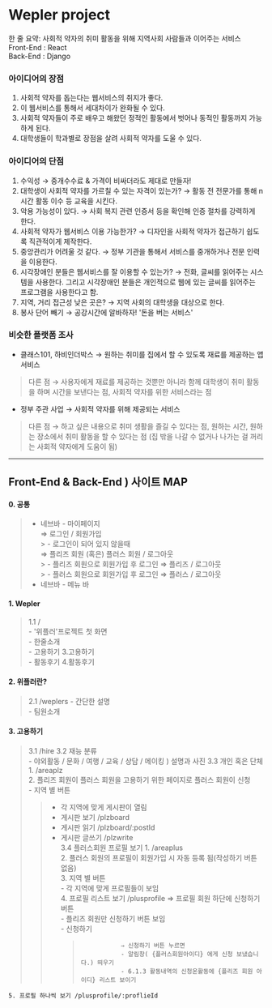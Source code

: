 # Wepler project
한 줄 요약: 사회적 약자의 취미 활동을 위해 지역사회 사람들과 이어주는 서비스   
<string>Front-End : React </string>    
<string>Back-End : Django </string> 


### 아이디어의 장점

1. 사회적 약자를 돕는다는 웹서비스의 취지가 좋다.
2. 이 웹서비스를 통해서 세대차이가 완화될 수 있다.
3. 사회적 약자들이 주로 배우고 해왔던 정적인 활동에서 벗어나 동적인 활동까지 가능하게 된다.
4. 대학생들이 학과별로 장점을 살려 사회적 약자를 도울 수 있다.

### 아이디어의 단점

1. 수익성 → 중개수수료 & 가격이 비싸더라도 제대로 만들자!
2. 대학생이 사회적 약자를 가르칠 수 있는 자격이 있는가? → 활동 전 전문가를 통해 n시간 활동 이수 등 교육을 시킨다.
3. 악용 가능성이 있다. → 사회 복지 관련 인증서 등을 확인해 인증 절차를 강력하게 한다. 
4. 사회적 약자가 웹서비스 이용 가능한가? → 디자인을 사회적 약자가 접근하기 쉽도록 직관적이게 제작한다.
5. 중앙관리가 어려울 것 같다. → 정부 기관을 통해서 서비스를 중개하거나 전문 인력을 이용한다.
6. 시각장애인 분들은 웹서비스를 잘 이용할 수 있는가? → 전화, 글씨를 읽어주는 시스템을 사용한다. 그리고 시각장애인 분들은 개인적으로 웹에 있는 글씨를 읽어주는 프로그램을 사용한다고 함.
7. 지역, 거리 접근성 낮은 곳은? → 지역 사회의 대학생을 대상으로 한다. 
8. 봉사 단어 빼기 → 공강시간에 알바하자! '돈을 버는 서비스'

### 비슷한 플랫폼 조사
- 클래스101, 하비인더박스 → 원하는 취미를 집에서 할 수 있도록 재료를 제공하는 앱 서비스
> 다른 점 → 사용자에게 재료를 제공하는 것뿐만 아니라 함께 대학생이 취미 활동을 하며 시간을 보낸다는 점, 사회적 약자를 위한 서비스라는 점 

- 정부 주관 사업 → 사회적 약자를 위해 제공되는 서비스
> 다른 점 → 하고 싶은 내용으로 취미 생활을 즐길 수 있다는 점,  원하는 시간, 원하는 장소에서 취미 활동을 할 수 있다는 점 (집 밖을 나갈 수 없거나 나가는 걸 꺼리는 사회적 약자에게 도움이 됨)

---------
## Front-End & Back-End ) 사이트 MAP
#### 0. 공통    
> - 네브바 - 마이페이지   
    ⇒ 로그인 / 회원가입    
        > - 로그인이 되어 있지 않을때   
    ⇒ 플리즈 회원 (혹은) 플러스 회원  / 로그아웃   
        > - 플리즈 회원으로 회원가입 후 로그인 ⇒ 플리즈 / 로그아웃   
        > - 플러스 회원으로 회원가입 후 로그인 ⇒ 플러스 / 로그아웃   
> - 네브바 - 메뉴 바    
  
#### 1. Wepler     
> 1.1 /    
    - '위플러'프로젝트 첫 화면      
    - 한줄소개     
    - 고용하기 3.고용하기       
    - 활동후기 4.활동후기       
#### 2.  위플러란?
> 2.1 /weplers
    - 간단한 설명   
    - 팀원소개   
#### 3. 고용하기
> 3.1 /hire
> 3.2 재능 분류   
    - 야외활동 / 문화 / 여행 / 교육 / 상담 / 메이킹 ) 설명과 사진
> 3.3 개인 혹은 단체   
    1. /areaplz   
    2. 플리즈 회원이 플러스 회원을 고용하기 위한 페이지로 플러스 회원이 신청   
    - 지역 별 버튼   
>	>- 각 지역에 맞게 게시판이 열림   
>	> - 게시판 보기 /plzboard   
>	>- 게시판 읽기 /plzboard/:postId   
>	>- 게시판 글쓰기 /plzwrite   
> 3.4 플러스회원 프로필 보기
    1. /areaplus   
    2. 플러스 회원의 프로필이 회원가입 시 자동 등록 됨(작성하기 버튼 없음)    
    3. 지역 별 버튼    
        - 각 지역에 맞게 프로필들이 보임   
    4.  프로필 리스트 보기 /plusprofile
        ⇒ 프로필 회원 하단에 신청하기 버튼   
>	>            - 플리즈 회원만 신청하기 버튼 보임    
>	>            - 신청하기        
>	>	>                ⇒ 신청하기 버튼 누르면    
>	>	>                - 알림창( {플러스회원아이디} 에게 신청 보냈습니다.) 띄우기   
>	>	>                - 6.1.3 활동내역의 신청온활동에 {플리즈 회원 아이디} 리스트 보이기   
    5. 프로필 하나씩 보기 /plusprofile/:proflieId
